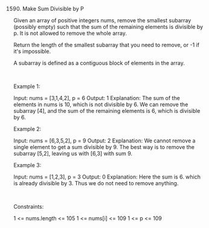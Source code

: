 1590. Make Sum Divisible by P

Given an array of positive integers nums, remove the smallest subarray (possibly empty) such that the sum of the remaining elements is divisible by p. It is not allowed to remove the whole array.

Return the length of the smallest subarray that you need to remove, or -1 if it's impossible.

A subarray is defined as a contiguous block of elements in the array.

 

Example 1:

Input: nums = [3,1,4,2], p = 6
Output: 1
Explanation: The sum of the elements in nums is 10, which is not divisible by 6. We can remove the subarray [4], and the sum of the remaining elements is 6, which is divisible by 6.


Example 2:

Input: nums = [6,3,5,2], p = 9
Output: 2
Explanation: We cannot remove a single element to get a sum divisible by 9. The best way is to remove the subarray [5,2], leaving us with [6,3] with sum 9.


Example 3:

Input: nums = [1,2,3], p = 3
Output: 0
Explanation: Here the sum is 6. which is already divisible by 3. Thus we do not need to remove anything.


 

Constraints:

1 <= nums.length <= 105
1 <= nums[i] <= 109
1 <= p <= 109